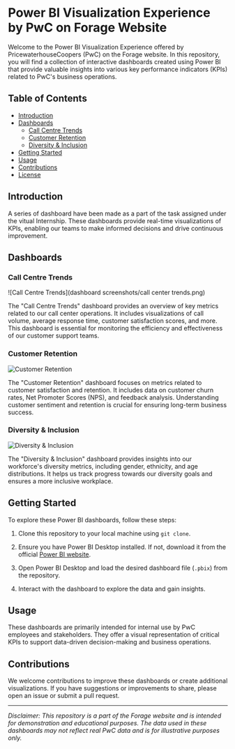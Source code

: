 # Power BI Visualization Experience by PwC on Forage Website

Welcome to the Power BI Visualization Experience offered by PricewaterhouseCoopers (PwC) on the Forage website. In this repository, you will find a collection of interactive dashboards created using Power BI that provide valuable insights into various key performance indicators (KPIs) related to PwC's business operations.

## Table of Contents
- [Introduction](#introduction)
- [Dashboards](#dashboards)
  - [Call Centre Trends](#call-centre-trends)
  - [Customer Retention](#customer-retention)
  - [Diversity & Inclusion](#diversity--inclusion)
- [Getting Started](#getting-started)
- [Usage](#usage)
- [Contributions](#contributions)
- [License](#license)

## Introduction

A series of dashboard have been made as a part of the task assigned under the vitual Internship. These dashboards provide real-time visualizations of KPIs, enabling our teams to make informed decisions and drive continuous improvement.

## Dashboards

### Call Centre Trends

![Call Centre Trends](dashboard screenshots/call center trends.png)

The "Call Centre Trends" dashboard provides an overview of key metrics related to our call center operations. It includes visualizations of call volume, average response time, customer satisfaction scores, and more. This dashboard is essential for monitoring the efficiency and effectiveness of our customer support teams.

### Customer Retention

![Customer Retention](dashboard-screenshots/customer-retention.png)

The "Customer Retention" dashboard focuses on metrics related to customer satisfaction and retention. It includes data on customer churn rates, Net Promoter Scores (NPS), and feedback analysis. Understanding customer sentiment and retention is crucial for ensuring long-term business success.

### Diversity & Inclusion

![Diversity & Inclusion](dashboard-screenshots/diversity-inclusion.png)

The "Diversity & Inclusion" dashboard provides insights into our workforce's diversity metrics, including gender, ethnicity, and age distributions. It helps us track progress towards our diversity goals and ensures a more inclusive workplace.

## Getting Started

To explore these Power BI dashboards, follow these steps:

1. Clone this repository to your local machine using `git clone`.

2. Ensure you have Power BI Desktop installed. If not, download it from the official [Power BI website](https://powerbi.microsoft.com/en-us/desktop/).

3. Open Power BI Desktop and load the desired dashboard file (`.pbix`) from the repository.

4. Interact with the dashboard to explore the data and gain insights.

## Usage

These dashboards are primarily intended for internal use by PwC employees and stakeholders. They offer a visual representation of critical KPIs to support data-driven decision-making and business operations.

## Contributions

We welcome contributions to improve these dashboards or create additional visualizations. If you have suggestions or improvements to share, please open an issue or submit a pull request.



---

*Disclaimer: This repository is a part of the Forage website and is intended for demonstration and educational purposes. The data used in these dashboards may not reflect real PwC data and is for illustrative purposes only.*
